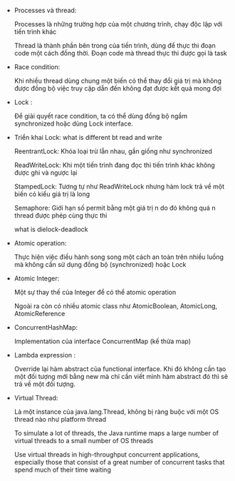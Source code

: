 - Processes và thread: 

    Processes là những trường hợp của một chương trình, chạy độc lập với tiến trình khác

    Thread là thành phần bên trong của tiến trình, dùng để thực thi đoạn code một cách đồng thời. Đoạn code mà thread thực thi được gọi là task

- Race condition: 

    Khi nhiều thread dùng chung một biến có thể thay đổi giá trị mà không được đồng bộ việc truy cập dẫn đến không đạt được kết quả mong đợi

- Lock : 

    Để giải quyết race condition, ta có thể dùng đồng bộ ngầm synchronized hoặc dùng Lock interface. 

- Triển khai Lock: what is different bt read and write

    ReentrantLock: Khóa loại trừ lẫn nhau, gần giống như synchronized

    ReadWriteLock: Khi một tiến trình đang đọc thì tiến trình khác không được ghi và ngược lại

    StampedLock: Tương tự như ReadWriteLock nhưng hàm lock trả về một biến có kiểu giá trị là long

    Semaphore: Giới hạn số permit bằng một giá trị n do đó không quá n thread được phép cùng thực thi

    what is dielock-deadlock

- Atomic operation: 

    Thực hiện việc điều hành song song một cách an toàn trên nhiều luồng mà không cần sử dụng đồng bộ (synchronized) hoặc Lock

- Atomic Integer:

    Một sự thay thế của Integer để có thể atomic operation

    Ngoài ra còn có nhiều atomic class như AtomicBoolean, AtomicLong, AtomicReference

- ConcurrentHashMap: 

    Implementation của interface ConcurrentMap (kế thừa map)

- Lambda expression :

    Override lại hàm abstract của functional interface. Khi đó không cần tạo một đối tượng mới bằng new mà chỉ cần viết mình hàm abstract đó thì sẽ trả về một đối tượng.

- Virtual Thread: 

    Là một instance của java.lang.Thread, không bị ràng buộc với một OS thread nào như platform thread

    To simulate a lot of threads, the Java runtime maps a large number of virtual threads to a small number of OS threads

    Use virtual threads in high-throughput concurrent applications, especially those that consist of a great number of concurrent tasks that spend much of their time waiting

    